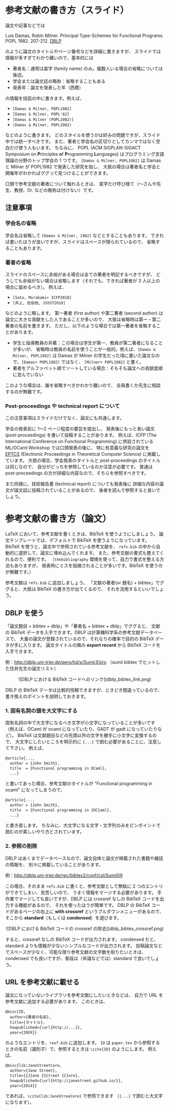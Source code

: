 # 参考文献の書き方（スライド）

論文や記事などでは

Luís Damas, Robin Milner.
Principal Type-Schemes for Functional Programs. POPL 1982. 207-212.
[DBLP](http://dblp.uni-trier.de/rec/bibtex/conf/popl/DamasM82)

のように論文のタイトルやページ番号などを詳細に書きますが、
スライドでは情報が多すぎてわかり難いので、基本的には

- 著者名：通常は苗字 (family name) のみ。複数人いる場合の省略については後述。
- 学会または論文誌の略称：省略することもある
- 発表年：論文を発表した年（西暦）

の情報を括弧の中に書きます。例えば、

- `[Damas & Milner, POPL1982]`
- `[Damas & Milner, POPL'82]`
- `[Damas & Milner (POPL1982)]`
- `(Damas & Milner, POPL1982)`

などのように書きます。
どのスタイルを使うかは好みの問題ですが、スライド中では統一すべきです。
また、著者と学会名の区切りとしてカンマではなく空白だけ使う人もいます。
ちなみに、
POPL (ACM SIGPLAN-SIGACT Symposium on **P**rinciples **o**f **P**rogramming **L**anguages)
はプログラミング言語理論の分野のトップ学会の 1 つです。
`[Damas & Milner, POPL1982]` は Damas と Milner が POPL1982 で発表した研究を指し、
大抵の場合は著者名と学会と開催年がわかればググって見つけることができます。

口頭で参考文献の著者について触れるときは、
苗字だけ呼び捨て（〜さんや先生、教授、Dr. などの敬称は付けない）です。

## 注意事項

### 学会名の省略

学会名は省略して `[Damas & Milner, 1982]` などとすることもあります。
できれば書いたほうが良いですが、スライドはスペースが限られているので、
省略することもあります。

### 著者の省略

スライドのスペースに余裕がある場合は全ての著者を明記するべきですが、
どうしても余裕がない場合は省略します（それでも、できれば著者が 3 人以上の場合に留めるべき）。
例えば、

- `[Sato, Murakami+ ICFP2010]`
- `[井上, 佐伯他, JSSST2010]`

などのように略します。
第一著者 (first author) や第二著者 (second author) は論文に大きな貢献をした人であることが多いので、
大抵は省略時は第一・第二著者の名前を書きます。
ただし、以下のような場合では第一著者を省略することがあります。

- 学生と指導教員の共著：この場合は学生が第一、教員が第二著者になることが多いが、
  省略時は教員の名前を使うことが一般的。例えば、`[Damas & Milner, POPL1982]`
  は Damas が Milner の学生だった頃に書いた論文なので、`[Damas+ POPL1982]` ではなく、
  `[Milner+ POPL1982]` と書く。
- 著者をアルファベット順でソートしている場合：そもそも論文への貢献度順に並んでいない

このような場合は、誰を省略すべきかわかり難いので、
全員書くか先生に相談するのが無難です。

### Post-proceedings や technical report について

この注意事項はスライドだけでなく、論文にも共通します。

学会の発表前に 1〜2 ページ程度の要旨を提出し、
発表後にもっと長い論文 (post-proceedings) を書いて投稿することがあります。
例えば、ICFP (The International Conference on Functional Programming)
に併設されている ML/OCaml Workshop では口頭発表の後に、
特に有意義な研究の論文を [EPTCS](http://www.eptcs.org/) (Electronic
Proceedings in Theoretical Computer Science) に掲載しています。
大抵の場合、学会発表のタイトルと post-proceedings のタイトルは同じなので、
自分がどっちを参照しているのか注意が必要です。
普通は post-proceedings の方が詳細な内容なので、そちらを参照すべきです。

また同様に、技術報告書 (technical report) についても発表後に
詳細な内容の論文が論文誌に投稿されていることがあるので、
後者を読んで参照すると良いでしょう。

# 参考文献の書き方（論文）

LaTeX において、参考文献を書くときは、BibTeX を使うようにしましょう。
論文テンプレートでは、デフォルトで BibTeX を使うようになっています。
BibTeX を使うと、論文中で参照されている参考文献を、
`refs.bib` の中から自動的に選択して、論文に埋め込んでくれます。
また、参考文献の書式も整えてくれるので、便利です。
（`thebibliography` 環境を使って、自力で書式を整える方法もありますが、
発表時にミスを指摘されることが多いです。BibTeX を使うのが無難です。）

参考文献は `refs.bib` に追加しましょう。
「文献の著者(or 題名) + bibtex」でググると、大抵は BibTeX の書き方が出てくるので、
それを流用するといいでしょう。

## DBLP を使う

「論文題目 + bibtex + dblp」や「著者名 + bibtex + dblp」でググると、
文献の BibTeX データを入手できます。DBLP は計算機科学系の参考文献データベースで、
大量の論文が登録されているので、それなりの確率で目的の BibTeX データが手に入ります。
論文タイトルの隣の **export record** から BibTeX コードを入手できます。

例：http://dblp.uni-trier.de/pers/hd/s/Sumii:Eijiro （sumii bibtex でヒットした住井先生の論文リスト）

<center>![DBLP における BibTeX コードへのリンク](dblp_bibtex_link.png)</center>

DBLP の BibTeX データは比較的信頼できますが、ときどき間違っているので、
書き換えのポイントを説明しておきます。

### 1. 固有名詞の頭を大文字にする

固有名詞の中で大文字になるべき文字が小文字になっていることが多いです
（例えば、OCaml が ocaml になっていたり、GADT が gadt になっていたりなど）。
BibTeX は文献題目などの先頭以外の文字を勝手に小文字に変換するので、
大文字にしたいところを明示的に `{...}` で囲む必要があることに、注意して下さい。
例えば、

    @article{...,
      author = {John Smith},
      title  = {Functional programming in OCaml},
      ...}

と書いてあった場合、参考文献のタイトルが "Functional programming in ocaml" になってしまうので、

    @article{...,
      author = {John Smith},
      title  = {Functional programming in {OC}aml},
      ...}

と書き直します。
ちなみに、大文字になる文字・文字列のみをピンポイントで囲むのが美しいやり方とされています。

### 2. 参照の削除

DBLP はあくまでデータベースなので、論文自体と論文が掲載された書籍や雑誌の情報を、
別々に掲載していることがあります。

例：http://dblp.uni-trier.de/rec/bibtex2/conf/csl/Sumii09

この場合、そのまま `refs.bib` に書くと、参考文献として無駄に 2 つのエントリができてしまい、見苦しいので、
うまく情報をマージする必要があります。
手作業でマージしても良いですが、DBLP には crossref なしの BibTeX コードを出力する機能があるので、
それを使ったほうが簡単です。
DBLP の BibTeX コードがあるページの右上に **with crossref** というプルダウンメニューがあるので、
そこから **standard**（もしくは **condensed**）を選びます。

<center>![DBLP における BibTeX コードの crossref の除去](dblp_bibtex_crossref.png)</center>

すると、crossref なしの BibTeX コードが出力されます。
condensed だと、standard よりも情報が少ないシンプルなコードが出力されます。
投稿論文などでスペースが少なく、可能な限り参考文献の文字数を削りたいときは、
condensed でも良いですが、普段は（卒論などでは）standard で良いでしょう。

## URL を参考文献に載せる

論文になっていないライブラリを参考文献にしたいときなどは、
自力で URL を参考文献に追加する必要があります。
このときは、

    @misc{ID,
      author={著者の名前},
      title={タイトル},
      howpublished={\url{http://...}},
      year={20XX}}

のようなエントリを、`resf.bib` に追加します。
`ID` は `paper.tex` から参照するときの名前（識別子）で、参照するときは `\cite{ID}` のようにします。
例えば、

    @misc{lib:JaneStreetCore,
      author={Jane Street},
      title={{J}ane {S}treet {C}ore},
      howpublished={\url{http://janestreet.github.io/}},
      year={2014}}

であれば、`\cite{lib:JaneStreeCore}` で参照できます
（`{...}` で囲むと大文字になります）。
